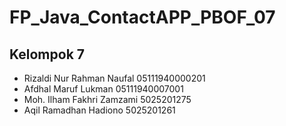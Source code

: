 # FP_Java_ContactAPP_PBOF_07
## Kelompok 7
- Rizaldi Nur Rahman Naufal 05111940000201
- Afdhal Maruf Lukman 05111940007001
- Moh. Ilham Fakhri Zamzami 5025201275
- Aqil Ramadhan Hadiono 5025201261
